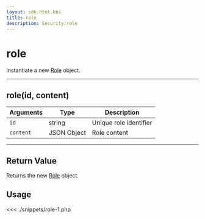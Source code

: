 ```yaml
---
layout: sdk.html.hbs
title: role
description: Security:role
---
```


# role

Instantiate a new [Role](/sdk/php/3/role) object.

---

## role(id, content)

| Arguments | Type        | Description            |
| --------- | ----------- | ---------------------- |
| `id`      | string      | Unique role identifier |
| `content` | JSON Object | Role content           |

---

## Return Value

Returns the new [Role](/sdk/php/3/role) object.

## Usage

<<< ./snippets/role-1.php
